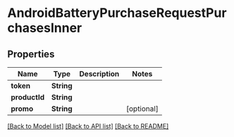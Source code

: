 # AndroidBatteryPurchaseRequestPurchasesInner

## Properties
Name | Type | Description | Notes
------------ | ------------- | ------------- | -------------
**token** | **String** |  | 
**productId** | **String** |  | 
**promo** | **String** |  | [optional] 

[[Back to Model list]](../README.md#documentation-for-models) [[Back to API list]](../README.md#documentation-for-api-endpoints) [[Back to README]](../README.md)


